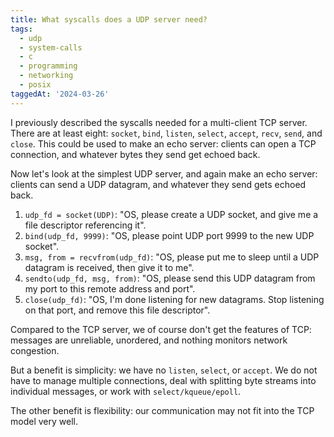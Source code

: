 ```yaml
---
title: What syscalls does a UDP server need?
tags:
  - udp
  - system-calls
  - c
  - programming
  - networking
  - posix
taggedAt: '2024-03-26'
---
```


I previously described the syscalls needed for a multi-client TCP server. There are at least eight: `socket`, `bind`, `listen`, `select`, `accept`, `recv`, `send`, and `close`. This could be used to make an echo server: clients can open a TCP connection, and whatever bytes they send get echoed back.

Now let's look at the simplest UDP server, and again make an echo server: clients can send a UDP datagram, and whatever they send gets echoed back.

1. `udp_fd = socket(UDP)`: "OS, please create a UDP socket, and give me a file descriptor referencing it".
1. `bind(udp_fd, 9999)`: "OS, please point UDP port 9999 to the new UDP socket".
1. `msg, from = recvfrom(udp_fd)`: "OS, please put me to sleep until a UDP datagram is received, then give it to me".
1. `sendto(udp_fd, msg, from)`: "OS, please send this UDP datagram from my port to this remote address and port".
1. `close(udp_fd)`: "OS, I'm done listening for new datagrams. Stop listening on that port, and remove this file descriptor".

Compared to the TCP server, we of course don't get the features of TCP: messages are unreliable, unordered, and nothing monitors network congestion.

But a benefit is simplicity: we have no `listen`, `select`, or `accept`. We do not have to manage multiple connections, deal with splitting byte streams into individual messages, or work with `select/kqueue/epoll`.

The other benefit is flexibility: our communication may not fit into the TCP model very well.
